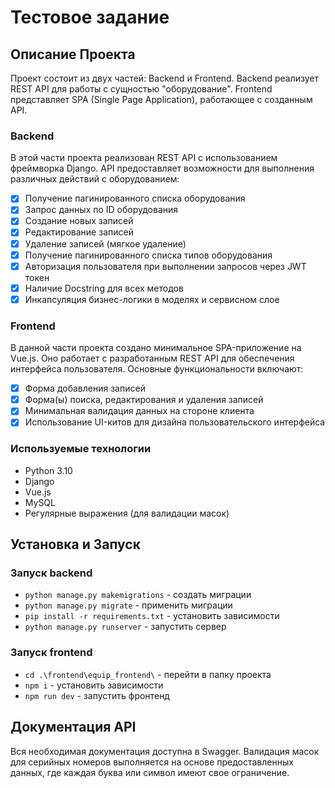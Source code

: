 # Тестовое задание

## Описание Проекта
Проект состоит из двух частей: Backend и Frontend. Backend реализует REST API для работы с сущностью "оборудование". Frontend представляет SPA (Single Page Application), работающее с созданным API.

### Backend
В этой части проекта реализован REST API с использованием фреймворка Django. API предоставляет возможности для выполнения различных действий с оборудованием:

- [x] Получение пагинированного списка оборудования
- [x] Запрос данных по ID оборудования
- [x] Создание новых записей
- [x] Редактирование записей
- [x] Удаление записей (мягкое удаление)
- [x] Получение пагинированного списка типов оборудования
- [x] Авторизация пользователя при выполнении запросов через JWT токен
- [x] Наличие Docstring для всех методов
- [x] Инкапсуляция бизнес-логики в моделях и сервисном слое

### Frontend
В данной части проекта создано минимальное SPA-приложение на Vue.js. Оно работает с разработанным REST API для обеспечения интерфейса пользователя. Основные функциональности включают:

- [x] Форма добавления записей
- [x] Форма(ы) поиска, редактирования и удаления записей
- [x] Минимальная валидация данных на стороне клиента
- [x] Использование UI-китов для дизайна пользовательского интерфейса

### Используемые технологии
- Python 3.10
- Django
- Vue.js
- MySQL
- Регулярные выражения (для валидации масок)

## Установка и Запуск
### Запуск backend
- ```python manage.py makemigrations``` - создать миграции
- ```python manage.py migrate``` - применить миграции
- ```pip install -r requirements.txt``` - установить зависимости
- ```python manage.py runserver``` - запустить сервер
### Запуск frontend
- ```cd .\frontend\equip_frontend\``` - перейти в папку проекта
- ```npm i``` - установить зависимости
- ```npm run dev``` - запустить фронтенд
## Документация API
Вся необходимая документация доступна в Swagger. Валидация масок для серийных номеров выполняется на основе предоставленных данных, где каждая буква или символ имеют свое ограничение.


